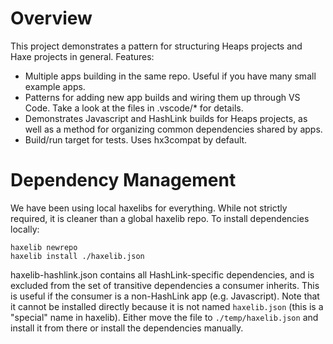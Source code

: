 # Overview

This project demonstrates a pattern for structuring Heaps projects and Haxe projects in general. Features:

* Multiple apps building in the same repo. Useful if you have many small example apps.
* Patterns for adding new app builds and wiring them up through VS Code. Take a look at the files in .vscode/* for details.
* Demonstrates Javascript and HashLink builds for Heaps projects, as well as a method for organizing common dependencies shared by apps.
* Build/run target for tests. Uses hx3compat by default.

# Dependency Management

We have been using local haxelibs for everything. While not strictly required, it is cleaner than a global haxelib repo. To install dependencies locally:

```
haxelib newrepo
haxelib install ./haxelib.json
```

haxelib-hashlink.json contains all HashLink-specific dependencies, and is excluded from the set of transitive dependencies a consumer inherits. This is useful if the consumer is a non-HashLink app (e.g. Javascript). Note that it cannot be installed directly because it is not named `haxelib.json` (this is a "special" name in haxelib). Either move the file to `./temp/haxelib.json` and install it from there or install the dependencies manually.